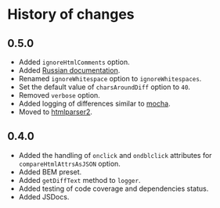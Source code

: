 History of changes
==================

0.5.0
-----

 * Added `ignoreHtmlComments` option.
 * Added [Russian documentation](https://github.com/bem/html-differ/blob/master/README.ru.md).
 * Renamed `ignoreWhitespace` option to `ignoreWhitespaces`.
 * Set the default value of `charsAroundDiff` option to `40`.
 * Removed `verbose` option.
 * Added logging of differences similar to [mocha](https://github.com/visionmedia/mocha).
 * Moved to [htmlparser2](https://github.com/fb55/htmlparser2).

0.4.0
-----

 * Added the handling of `onclick` and `ondblclick` attributes for `compareHtmlAttrsAsJSON` option.
 * Added BEM preset.
 * Added `getDiffText` method to `logger`.
 * Added testing of code coverage and dependencies status.
 * Added JSDocs.
